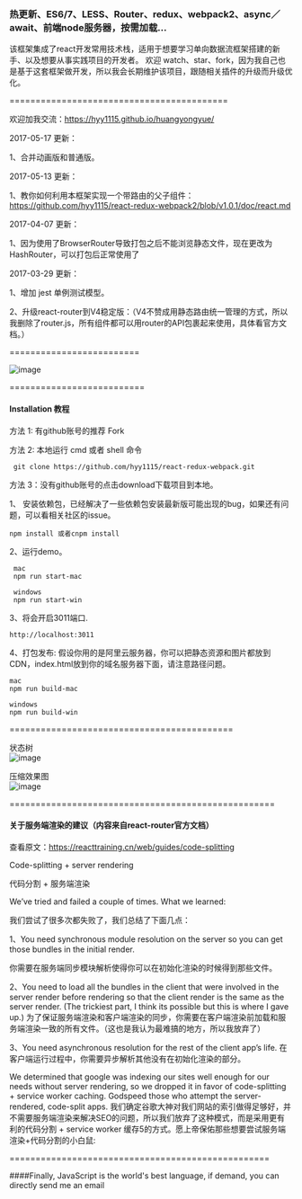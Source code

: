 
### 热更新、ES6/7、LESS、Router、redux、webpack2、async／await、前端node服务器，按需加载...


该框架集成了react开发常用技术栈，适用于想要学习单向数据流框架搭建的新手、以及想要从事实践项目的开发者。
欢迎 watch、star、fork，因为我自己也是基于这套框架做开发，所以我会长期维护该项目，跟随相关插件的升级而升级优化。  

==========================================

欢迎加我交流：https://hyy1115.github.io/huangyongyue/   

2017-05-17 更新：

1、合并动画版和普通版。

2017-05-13 更新：

1、教你如何利用本框架实现一个带路由的父子组件：https://github.com/hyy1115/react-redux-webpack2/blob/v1.0.1/doc/react.md

2017-04-07 更新：  

1、因为使用了BrowserRouter导致打包之后不能浏览静态文件，现在更改为 HashRouter，可以打包后正常使用了  

2017-03-29 更新：

1、增加 jest 单例测试模型。

2、升级react-router到V4稳定版：（V4不赞成用静态路由统一管理的方式，所以我删除了router.js，所有组件都可以用router的API包裹起来使用，具体看官方文档。）


=========================

![image](https://github.com/hyy1115/react-redux-webpack/blob/v1.0.1/public/index.gif)

==========================

#### Installation 教程

方法 1: 有github账号的推荐 Fork  

方法 2: 本地运行 cmd 或者 shell 命令  
```
 git clone https://github.com/hyy1115/react-redux-webpack.git

```

方法 3：没有github账号的点击download下载项目到本地。  

1、 安装依赖包，已经解决了一些依赖包安装最新版可能出现的bug，如果还有问题，可以看相关社区的issue。
```
npm install 或者cnpm install
```

2、运行demo。
   ```
    mac
    npm run start-mac

    windows
    npm run start-win
   ```

3、将会开启3011端口.
```
http://localhost:3011

```

4、打包发布: 假设你用的是阿里云服务器，你可以把静态资源和图片都放到CDN，index.html放到你的域名服务器下面，请注意路径问题。  

```
mac
npm run build-mac

windows
npm run build-win
```

===========================================

状态树  
![image](https://github.com/hyy1115/react-redux-webpack/blob/master/public/store.png) 


压缩效果图  
![image](https://github.com/hyy1115/react-redux-webpack/blob/master/public/fenxi.png)

===================================================

#### 关于服务端渲染的建议（内容来自react-router官方文档）  

查看原文：https://reacttraining.cn/web/guides/code-splitting

Code-splitting + server rendering

代码分割 + 服务端渲染

We’ve tried and failed a couple of times. What we learned:

我们尝试了很多次都失败了，我们总结了下面几点：

1、You need synchronous module resolution on the server so you can get those bundles in the initial render.

你需要在服务端同步模块解析使得你可以在初始化渲染的时候得到那些文件。

2、You need to load all the bundles in the client that were involved in the server render before rendering so that the client render is the same as the server render. (The trickiest part, I think its possible but this is where I gave up.)
为了保证服务端渲染和客户端渲染的同步，你需要在客户端渲染前加载和服务端渲染一致的所有文件。（这也是我认为最难搞的地方，所以我放弃了）

3、You need asynchronous resolution for the rest of the client app’s life.
在客户端运行过程中，你需要异步解析其他没有在初始化渲染的部分。

We determined that google was indexing our sites well enough for our needs without server rendering, so we dropped it in favor of code-splitting + service worker caching. Godspeed those who attempt the server-rendered, code-split apps.
我们确定谷歌大神对我们网站的索引做得足够好，并不需要服务端渲染来解决SEO的问题，所以我们放弃了这种模式，而是采用更有利的代码分割 + service worker 缓存5的方式。愿上帝保佑那些想要尝试服务端渲染+代码分割的小白鼠:

==================================================

####Finally, JavaScript is the world's best language, if demand, you can directly send me an email  
